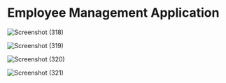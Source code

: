 # Employee Management Application  

![Screenshot (318)](https://github.com/Ansu-s/Employee-Management-Application/assets/130679461/c4c1e6a7-44ef-47d3-adaa-917a30217ee2)  


![Screenshot (319)](https://github.com/Ansu-s/Employee-Management-Application/assets/130679461/41357144-f4ba-4cc8-9ca7-24ed146503ce)  


![Screenshot (320)](https://github.com/Ansu-s/Employee-Management-Application/assets/130679461/899a505e-962d-4f16-9c14-ca8492a82f01)  


![Screenshot (321)](https://github.com/Ansu-s/Employee-Management-Application/assets/130679461/f3e089d2-0c77-418a-86be-2b3907afdb7c)  

